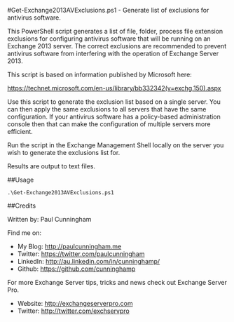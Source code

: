#Get-Exchange2013AVExclusions.ps1 - Generate list of exclusions for antivirus software.

This PowerShell script generates a list of file, folder, process file extension exclusions for configuring antivirus software that will be running on an Exchange 2013 server. The correct exclusions are recommended to prevent antivirus software from interfering with the operation of Exchange Server 2013.

This script is based on information published by Microsoft here:

https://technet.microsoft.com/en-us/library/bb332342(v=exchg.150).aspx

Use this script to generate the exclusion list based on a single server. You can then apply the same exclusions to all servers that have the same configuration. If your antivirus software has a policy-based administration console then that can make the configuration of multiple servers more efficient.

Run the script in the Exchange Management Shell locally on the server you wish to generate the exclusions list for.

Results are output to text files.

##Usage

```
.\Get-Exchange2013AVExclusions.ps1
```

##Credits

Written by: Paul Cunningham

Find me on:

* My Blog:	http://paulcunningham.me
* Twitter:	https://twitter.com/paulcunningham
* LinkedIn:	http://au.linkedin.com/in/cunninghamp/
* Github:	https://github.com/cunninghamp

For more Exchange Server tips, tricks and news
check out Exchange Server Pro.

* Website:	http://exchangeserverpro.com
* Twitter:	http://twitter.com/exchservpro
